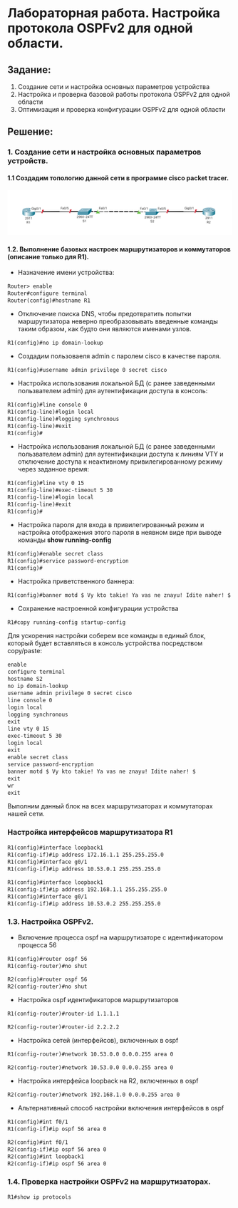 # Лабораторная работа. Настройка протокола OSPFv2 для одной области.

##  Задание:

1. Создание сети и настройка основных параметров устройства
2. Настройка и проверка базовой работы протокола  OSPFv2 для одной области
3. Оптимизация и проверка конфигурации OSPFv2 для одной области

##  Решение:

### 1. Создание сети и настройка основных параметров устройств.

#### 1.1 Создадим топологию данной сети в программе cisco packet tracer. 

![](net_topology.png)

#### 1.2. Выполнение базовых настроек маршрутизаторов и коммутаторов (описание только для R1).

- Назначение имени устройства:
```
Router> enable
Router#configure terminal
Router(config)#hostname R1
```

- Отключение поиска DNS, чтобы предотвратить попытки маршрутизатора неверно преобразовывать введенные команды таким образом, как будто они являются именами узлов.

```
R1(config)#no ip domain-lookup
```

- Создадим пользоваеля admin с паролем cisco в качестве пароля.

```
R1(config)#username admin privilege 0 secret cisco
```

- Настройка использования локальной БД (с ранее заведенными пользвателем admin) для аутентификации доступа в консоль:

```
R1(config)#line console 0
R1(config-line)#login local
R1(config-line)#logging synchronous
R1(config-line)#exit
R1(config)#
```

- Настройка использования локальной БД (с ранее заведенными пользвателем admin) для аутентификации доступа к линиям VTY и отключение доступа к неактивному привилегированному режиму через заданное время:

```
R1(config)#line vty 0 15
R1(config-line)#exec-timeout 5 30
R1(config-line)#login local
R1(config-line)#exit
R1(config)#
```

- Настройка пароля для входа в привилегированный режим и настройка отображения этого пароля в неявном виде при выводе команды **show running-config**

```
R1(config)#enable secret class
R1(config)#service password-encryption
R1(config)#
```

- Настройка приветственного баннера:

```
R1(config)#banner motd $ Vy kto takie! Ya vas ne znayu! Idite naher! $
```

- Сохранение настроенной конфигурации устройства

```
R1#copy running-config startup-config
```

Для ускорения настройки соберем все команды в единый блок, который будет вставляться в консоль устройства посредством copy/paste:

```
enable
configure terminal
hostname S2
no ip domain-lookup
username admin privilege 0 secret cisco
line console 0
login local
logging synchronous
exit
line vty 0 15
exec-timeout 5 30
login local
exit
enable secret class
service password-encryption
banner motd $ Vy kto takie! Ya vas ne znayu! Idite naher! $
exit
wr
exit
```

Выполним данный блок на всех маршрутизаторах и коммутаторах нашей сети.

### Настройка интерфейсов маршрутизатора R1

```
R1(config)#interface loopback1
R1(config-if)#ip address 172.16.1.1 255.255.255.0 
R1(config)#interface g0/1
R1(config-if)#ip address 10.53.0.1 255.255.255.0 
```

```
R1(config)#interface loopback1
R1(config-if)#ip address 192.168.1.1 255.255.255.0 
R1(config)#interface g0/1
R1(config-if)#ip address 10.53.0.2 255.255.255.0 
```

### 1.3. Настройка OSPFv2.

- Включение процесса ospf на маршрутизаторе с идентификатором процесса 56

```
R1(config)#router ospf 56
R1(config-router)#no shut
```
```
R2(config)#router ospf 56
R2(config-router)#no shut
```
- Настройка ospf идентификаторов маршрутизаторов
```
R1(config-router)#router-id 1.1.1.1
```
```
R2(config-router)#router-id 2.2.2.2
```
- Настройка сетей (интерфейсов), включенных в ospf

```
R1(config-router)#network 10.53.0.0 0.0.0.255 area 0

```
```
R2(config-router)#network 10.53.0.0 0.0.0.255 area 0

```
- Настройка интерфейса loopback на R2, включенных в ospf

```
R2(config-router)#network 192.168.1.0 0.0.0.255 area 0

```

- Альтернативный способ настройки включения интерфейсов в ospf

```
R1(config)#int f0/1
R1(config-if)#ip ospf 56 area 0 
```
```
R2(config)#int f0/1
R2(config-if)#ip ospf 56 area 0 
R2(config)#int loopback1
R2(config-if)#ip ospf 56 area 0

```

### 1.4. Проверка настройки OSPFv2 на маршрутизаторах.

```
R1#show ip protocols

```
